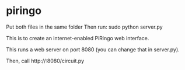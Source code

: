 piringo
=======
Put both files in the same folder
Then run:
sudo python server.py

This is to create an internet-enabled PiRingo web interface.

This runs a web server on port 8080 (you can change that in server.py).

Then, call http://<server>:8080/circuit.py
